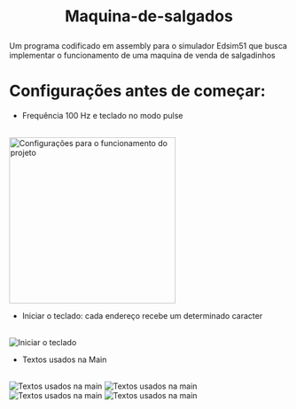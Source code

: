 # <p align="center">Maquina-de-salgados</p> 
 Um programa codificado em assembly para o simulador Edsim51 que busca implementar o funcionamento de uma maquina de venda de salgadinhos

# Configurações antes de começar: 

- Frequência 100 Hz e teclado no modo pulse
<br>
<img src="https://github.com/user-attachments/assets/705fdca7-ca06-44d2-831e-9fa6db83bbae" alt="Configurações para o funcionamento do projeto" width="300">

- Iniciar o teclado: cada endereço recebe um determinado caracter
<br>
<img src = "https://github.com/user-attachments/assets/13f0cef9-26eb-4ae7-a0a9-77556577c777" alt="Iniciar o teclado" widht = "300" >

- Textos usados na Main
<br>
<img src = "https://github.com/user-attachments/assets/dee91e10-68d1-49f6-a1c3-473c68cf574f" alt="Textos usados na main" widht = "200" >
<img src = "https://github.com/user-attachments/assets/93040cf0-9681-4690-93ac-2a963ee3f911" alt="Textos usados na main" widht = "200" >
<img src = "https://github.com/user-attachments/assets/6f00a73d-6ff8-419e-b6d5-322d47a1e9c3" alt="Textos usados na main" widht = "200" >
<img src = "https://github.com/user-attachments/assets/08485c0e-1a75-4117-a816-2c54a535f988" alt="Textos usados na main" widht = "200" >

